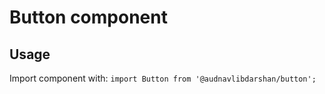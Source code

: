 # Button component

## Usage
Import component with: `import Button from '@audnavlibdarshan/button';`
